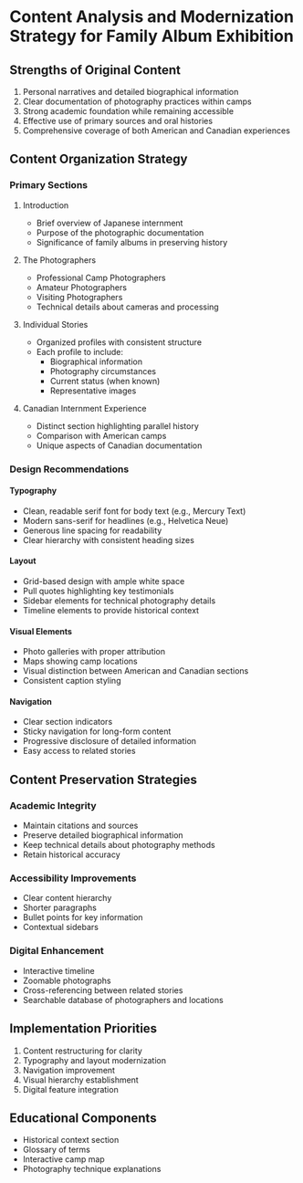 # Content Analysis and Modernization Strategy for Family Album Exhibition

## Strengths of Original Content
1. Personal narratives and detailed biographical information
2. Clear documentation of photography practices within camps
3. Strong academic foundation while remaining accessible
4. Effective use of primary sources and oral histories
5. Comprehensive coverage of both American and Canadian experiences

## Content Organization Strategy

### Primary Sections
1. Introduction
   - Brief overview of Japanese internment
   - Purpose of the photographic documentation
   - Significance of family albums in preserving history

2. The Photographers
   - Professional Camp Photographers
   - Amateur Photographers
   - Visiting Photographers
   - Technical details about cameras and processing

3. Individual Stories
   - Organized profiles with consistent structure
   - Each profile to include:
     - Biographical information
     - Photography circumstances
     - Current status (when known)
     - Representative images

4. Canadian Internment Experience
   - Distinct section highlighting parallel history
   - Comparison with American camps
   - Unique aspects of Canadian documentation

### Design Recommendations

#### Typography
- Clean, readable serif font for body text (e.g., Mercury Text)
- Modern sans-serif for headlines (e.g., Helvetica Neue)
- Generous line spacing for readability
- Clear hierarchy with consistent heading sizes

#### Layout
- Grid-based design with ample white space
- Pull quotes highlighting key testimonials
- Sidebar elements for technical photography details
- Timeline elements to provide historical context

#### Visual Elements
- Photo galleries with proper attribution
- Maps showing camp locations
- Visual distinction between American and Canadian sections
- Consistent caption styling

#### Navigation
- Clear section indicators
- Sticky navigation for long-form content
- Progressive disclosure of detailed information
- Easy access to related stories

## Content Preservation Strategies

### Academic Integrity
- Maintain citations and sources
- Preserve detailed biographical information
- Keep technical details about photography methods
- Retain historical accuracy

### Accessibility Improvements
- Clear content hierarchy
- Shorter paragraphs
- Bullet points for key information
- Contextual sidebars

### Digital Enhancement
- Interactive timeline
- Zoomable photographs
- Cross-referencing between related stories
- Searchable database of photographers and locations

## Implementation Priorities
1. Content restructuring for clarity
2. Typography and layout modernization
3. Navigation improvement
4. Visual hierarchy establishment
5. Digital feature integration

## Educational Components
- Historical context section
- Glossary of terms
- Interactive camp map
- Photography technique explanations
